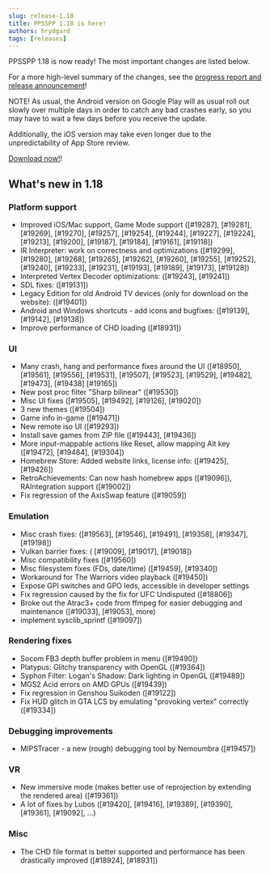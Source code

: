```yaml
---
slug: release-1.18
title: PPSSPP 1.18 is here!
authors: hrydgard
tags: [releases]
---
```


PPSSPP 1.18 is now ready! The most important changes are listed below.

For a more high-level summary of the changes, see the [progress report and release announcement](/blog/1-18-release-announcement)!

NOTE! As usual, the Android version on Google Play will as usual roll out slowly over multiple days in order to catch any bad crashes early, so you may have to wait a few days before you receive the update.

Additionally, the iOS version may take even longer due to the unpredictability of App Store review.

[Download now!](/download)!

## What's new in 1.18

### Platform support

- Improved iOS/Mac support, Game Mode support ([#19287], [#19281], [#19269], [#19270], [#19257], [#19254], [#19244], [#19227], [#19224], [#19213], [#19200], [#19187], [#19184], [#19161], [#19118])
- IR Interpreter: work on correctness and optimizations ([#19299], [#19280], [#19268], [#19265], [#19262], [#19260], [#19255], [#19252], [#19240], [#19233], [#19231], [#19193], [#19189], [#19173], [#19128])
- Interpreted Vertex Decoder optimizations:  ([#19243], [#19241])
- SDL fixes: ([#19131])
- Legacy Edition for old Android TV devices (only for download on the website): ([#19401])
- Android and Windows shortcuts - add icons and bugfixes: ([#19139], [#19142], [#19138])
- Improve performance of CHD loading ([#18931])

### UI

- Many crash, hang and performance fixes around the UI ([#18950], [#19561], [#19556], [#19531], [#19507], [#19523], [#19529], [#19482], [#19473], [#19438] [#19165])
- New post proc filter "Sharp bilinear" ([#19530])
- Misc UI fixes ([#19505], [#19492], [#19126], [#19020])
- 3 new themes ([#19504])
- Game info in-game ([#19471])
- New remote iso UI ([#19293])
- Install save games from ZIP file ([#19443], [#19436])
- More input-mappable actions like Reset, allow mapping Alt key ([#19472], [#19484], [#19304])
- Homebrew Store: Added website links, license info: ([#19425], [#19426])
- RetroAchievements: Can now hash homebrew apps ([#19096]), RAIntegration support ([#19002])
- Fix regression of the AxisSwap feature ([#19059])

### Emulation

- Misc crash fixes: ([#19563], [#19546], [#19491], [#19358], [#19347], [#19198])
- Vulkan barrier fixes: ( [#19009], [#19017], [#19018])
- Misc compatibility fixes ([#19560])
- Misc filesystem fixes (FDs, date/time) ([#19459], [#19340])
- Workaround for The Warriors video playback ([#19450])
- Expose GPI switches and GPO leds, accessible in developer settings
- Fix regression caused by the fix for UFC Undisputed ([#18806])
- Broke out the Atrac3+ code from ffmpeg for easier debugging and maintenance ([#19033], [#19053], more)
- implement sysclib_sprintf ([#19097])

### Rendering fixes

- Socom FB3 depth buffer problem in menu ([#19490])
- Platypus: Glitchy transparency with OpenGL ([#19364])
- Syphon Filter: Logan's Shadow: Dark lighting in OpenGL ([#19489])
- MGS2 Acid errors on AMD GPUs ([#19439])
- Fix regression in Genshou Suikoden ([#19122])
- Fix HUD glitch in GTA LCS by emulating "provoking vertex" correctly ([#19334])

### Debugging improvements

- MIPSTracer - a new (rough) debugging tool by Nemoumbra ([#19457])

### VR

- New immersive mode (makes better use of reprojection by extending the rendered area) ([#19361])
- A lot of fixes by Lubos ([#19420], [#19416], [#19389], [#19390], [#19361], [#19092], ...)

### Misc

- The CHD file format is better supported and performance has been drastically improved ([#18924], [#18931])
